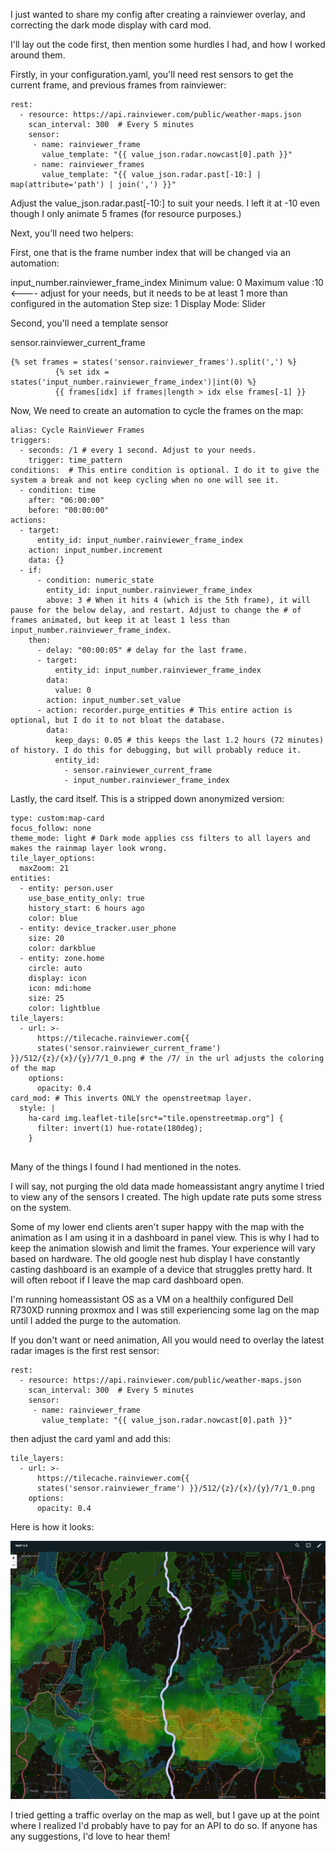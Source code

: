 I just wanted to share my config after creating a rainviewer overlay, and correcting the dark mode display with card mod.

I'll lay out the code first, then mention some hurdles I had, and how I worked around them.

Firstly, in your configuration.yaml, you'll need rest sensors to get the current frame, and previous frames from rainviewer:

```
rest:
  - resource: https://api.rainviewer.com/public/weather-maps.json
    scan_interval: 300  # Every 5 minutes
    sensor:
     - name: rainviewer_frame
       value_template: "{{ value_json.radar.nowcast[0].path }}"
     - name: rainviewer_frames
       value_template: "{{ value_json.radar.past[-10:] | map(attribute='path') | join(',') }}"
```

Adjust the value_json.radar.past[-10:] to suit your needs. I left it at -10 even though I only animate 5 frames (for resource purposes.)


Next, you'll need two helpers:

First, one that is the frame number index that will be changed via an automation:

input_number.rainviewer_frame_index
Minimum value: 0
Maximum value :10 <---- adjust for your needs, but it needs to be at least 1 more than configured in the automation
Step size: 1
Display Mode: Slider


Second, you'll need a template sensor

sensor.rainviewer_current_frame
```
{% set frames = states('sensor.rainviewer_frames').split(',') %}
          {% set idx = states('input_number.rainviewer_frame_index')|int(0) %}
          {{ frames[idx] if frames|length > idx else frames[-1] }}
```

Now, We need to create an automation to cycle the frames on the map:

```
alias: Cycle RainViewer Frames
triggers:
  - seconds: /1 # every 1 second. Adjust to your needs.
    trigger: time_pattern
conditions:  # This entire condition is optional. I do it to give the system a break and not keep cycling when no one will see it.
  - condition: time
    after: "06:00:00"
    before: "00:00:00"
actions:
  - target:
      entity_id: input_number.rainviewer_frame_index
    action: input_number.increment
    data: {}
  - if:
      - condition: numeric_state
        entity_id: input_number.rainviewer_frame_index
        above: 3 # When it hits 4 (which is the 5th frame), it will pause for the below delay, and restart. Adjust to change the # of frames animated, but keep it at least 1 less than input_number.rainviewer_frame_index.
    then:
      - delay: "00:00:05" # delay for the last frame.
      - target:
          entity_id: input_number.rainviewer_frame_index
        data:
          value: 0
        action: input_number.set_value
      - action: recorder.purge_entities # This entire action is optional, but I do it to not bloat the database. 
        data:
          keep_days: 0.05 # this keeps the last 1.2 hours (72 minutes) of history. I do this for debugging, but will probably reduce it.
          entity_id:
            - sensor.rainviewer_current_frame
            - input_number.rainviewer_frame_index
```


Lastly, the card itself. This is a stripped down anonymized version:

```
type: custom:map-card
focus_follow: none
theme_mode: light # Dark mode applies css filters to all layers and makes the rainmap layer look wrong.
tile_layer_options:
  maxZoom: 21
entities:
  - entity: person.user
    use_base_entity_only: true
    history_start: 6 hours ago
    color: blue
  - entity: device_tracker.user_phone
    size: 20
    color: darkblue
  - entity: zone.home
    circle: auto
    display: icon
    icon: mdi:home
    size: 25
    color: lightblue
tile_layers:
  - url: >-
      https://tilecache.rainviewer.com{{
      states('sensor.rainviewer_current_frame') }}/512/{z}/{x}/{y}/7/1_0.png # the /7/ in the url adjusts the coloring of the map
    options:
      opacity: 0.4
card_mod: # This inverts ONLY the openstreetmap layer. 
  style: |
    ha-card img.leaflet-tile[src*="tile.openstreetmap.org"] {
      filter: invert(1) hue-rotate(180deg);
    }


```


Many of the things I found I had mentioned in the notes. 

I will say, not purging the old data made homeassistant angry anytime I tried to view any of the sensors I created. The high update rate puts some stress on the system.

Some of my lower end clients aren't super happy with the map with the animation as I am using it in a dashboard in panel view. This is why I had to keep the animation slowish and limit the frames. Your experience will vary based on hardware. The old google nest hub display I have constantly casting dashboard is an example of a device that struggles pretty hard. It will often reboot if I leave the map card dashboard open.

I'm running homeassistant OS as a VM on a healthily configured Dell R730XD running proxmox and I was still experiencing some lag on the map until I added the purge to the automation.

If you don't want or need animation, All you would need to overlay the latest radar images is the first rest sensor:

```
rest:
  - resource: https://api.rainviewer.com/public/weather-maps.json
    scan_interval: 300  # Every 5 minutes
    sensor:
     - name: rainviewer_frame
       value_template: "{{ value_json.radar.nowcast[0].path }}"
```

then adjust the card yaml and add this:

```
tile_layers:
  - url: >-
      https://tilecache.rainviewer.com{{
      states('sensor.rainviewer_frame') }}/512/{z}/{x}/{y}/7/1_0.png
    options:
      opacity: 0.4
```


Here is how it looks:

![rainviewer screenshot](rainviewer.png)


I tried getting a traffic overlay on the map as well, but I gave up at the point where I realized I'd probably have to pay for an API to do so. If anyone has any suggestions, I'd love to hear them!

